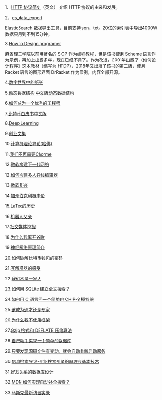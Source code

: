 1、[HTTP 协议简史](https://hpbn.co/brief-history-of-http/)（英文）
介绍 HTTP 协议的由来和发展。

2、[es\_data\_export](https://github.com/760515805/es_data_export)

ElasticSearch 数据导出工具，目前支持json、txt。20亿的索引表中导出4000W数据只用到不到15分钟。


3.[How to Design programer](https://htdp.org/2018-01-06/Book/index.html)

麻省理工学院以前用著名的 SICP 作为编程教程，但是该书使用 Scheme 语言作为示例，再加上出版多年，现在已经不用了。作为改进，2001年出版了《如何设计程序》这本教材（缩写为 HTDP），2018年又出版了该书的第二版，使用 Racket 语言的图形界面 DrRacket 作为示例，内容全部开源。

4.[数字世界中的纸张](https://type.cyhsu.xyz/2018/09/understanding-pdf-the-digitalized-paper/)

5.[动态数据结构](https://www.cs.usfca.edu/~galles/visualization/Algorithms.html)
  [中文版动态数据结构](https://visualgo.net/zh)

6.[如何成为一个优秀的工程师](https://jvns.ca/blog/so-you-want-to-be-a-wizard/)

7.[比特币白皮书中文版](https://github.com/xiaolai/bitcoin-whitepaper-chinese-translation/blob/master/Bitcoin-Whitepaper-EN-CN.md)

8.[Deep Learning](https://livebook.manning.com/#!/book/grokking-deep-learning/)

9.[创业文集](https://pmarchive.com/)

10.[计算机理论导论(哈佛)](https://introtcs.org/public/index.html)

11.[我们不再需要Chorme](https://redalemeden.com/blog/2019/we-need-chrome-no-more)

12.[微软构建下一代网络](https://www.washingtonpost.com/video-games/2020/04/17/fortnite-metaverse-new-internet/)

12.[如何构建多人在线编辑器](https://news.ycombinator.com/item?id=19845776)

13.[微软复兴](https://www.bloomberg.com/news/features/2019-05-02/satya-nadella-remade-microsoft-as-world-s-most-valuable-company)

14.[加州伯克利概率论](http://prob140.org/textbook/chapters/README)

15.[LaTex的历史](https://increment.com/open-source/the-lingua-franca-of-latex/)

16.[机器人父亲](https://mp.weixin.qq.com/s/yVcCRpIrCN-O8eekJYNzmw)

17.[社交媒体挖掘](http://socialdata.site/)

18.[为什么我离开谷歌](https://mtlynch.io/why-i-quit-google/)

19.[神经网络原理简介](https://github.com/gokadin/ai-simplest-network)

20.[如何破解比特币钱包的密码](https://reperiendi.wordpress.com/2020/04/03/how-i-recovered-over-300k-of-bitcoin/)

21.[写解释器的感受](http://journal.stuffwithstuff.com/2020/04/05/crafting-crafting-interpreters/)

22.[我们不是一家人](https://tw.appledaily.com/property/20200223/JWWUCXVVLE5XNSUJE7A7LHBHMM/)

23.[如何用 SQLite 建立全文搜索？](https://24ways.org/2018/fast-autocomplete-search-for-your-website/)

24.[如何用 C 语言写一个简单的 CHIP-8 模拟器](https://cjting.me/2020/06/07/chip8-emulator/)

25.[该成为通才还是专家](https://adityarohilla.com/2020/06/11/who-should-you-be-technology-generalist-or-specialist/)

26.[为什么我不使用框架](https://tinyprojects.dev/posts/tiny_websites_are_great)

27.[Gzip 格式和 DEFLATE 压缩算法](https://luyuhuang.tech/2020/04/28/gzip-and-deflate.html)

28.[自己动手实现一个简单的数据库](https://cstack.github.io/db_tutorial/)

29.[只要发现源码文件有变动，就会自动重新启动服务](https://blog.pankajtanwar.in/have-you-ever-thought-how-nodemon-works-internally-lets-build-our-own-nodemon-in-under-10-minutes)

30.[信息检索导论-介绍搜索引擎的原理和基本技术](https://nlp.stanford.edu/IR-book/)

31.[好友关系的数据库设计](https://minimalmodeling.substack.com/p/modeling-mutual-friendship)

32.[MDN 如何实现自动补全搜索？](https://hacks.mozilla.org/2021/08/mdns-autocomplete-search/)

33.[马斯克最新访谈实录](https://chedongxi.com/p/264710.html)


